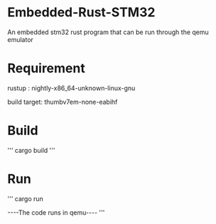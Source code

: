 # Embedded-Rust-STM32

An embedded stm32 rust program that can be run through the qemu emulator


# Requirement

rustup : nightly-x86_64-unknown-linux-gnu

build target: thumbv7em-none-eabihf



# Build
'''
cargo   build 
'''

# Run 
'''
cargo run 

----The code runs in qemu----
'''